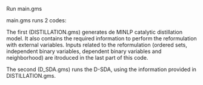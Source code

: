 Run main.gms

main.gms runs 2 codes:

The first (DISTILLATION.gms) generates de MINLP catalytic distillation model. 
It also contains the required information to perform the reformulation with external variables.
Inputs related to the reformulation (ordered sets, independent binary variables, dependent binary variables and neighborhood) are itroduced in the last part of this code.



The second (D_SDA.gms) runs the D-SDA, using the information provided in DISTILLATION.gms.